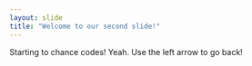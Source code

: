 ```yaml
---
layout: slide
title: "Welcome to our second slide!"
---
```

Starting to chance codes! Yeah.
Use the left arrow to go back!
